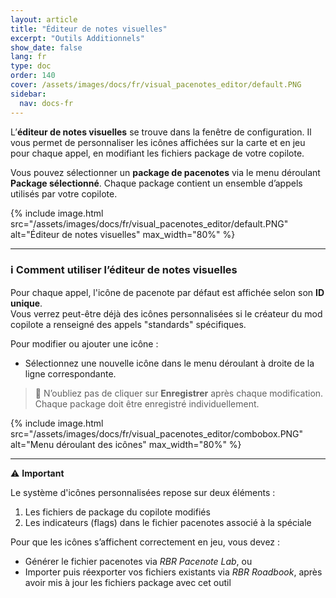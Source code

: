 ```yaml
---
layout: article
title: "Éditeur de notes visuelles"
excerpt: "Outils Additionnels"
show_date: false
lang: fr
type: doc
order: 140
cover: /assets/images/docs/fr/visual_pacenotes_editor/default.PNG
sidebar:
  nav: docs-fr
---
```


L’**éditeur de notes visuelles** se trouve dans la fenêtre de configuration. Il vous permet de personnaliser les icônes affichées sur la carte et en jeu pour chaque appel, en modifiant les fichiers package de votre copilote.

Vous pouvez sélectionner un **package de pacenotes** via le menu déroulant **Package sélectionné**. Chaque package contient un ensemble d’appels utilisés par votre copilote.


{% include image.html
   src="/assets/images/docs/fr/visual_pacenotes_editor/default.PNG"
   alt="Éditeur de notes visuelles"
   max_width="80%" %}

---

### ℹ️ Comment utiliser l’éditeur de notes visuelles

Pour chaque appel, l'icône de pacenote par défaut est affichée selon son **ID unique**.  
Vous verrez peut-être déjà des icônes personnalisées si le créateur du mod copilote a renseigné des appels "standards" spécifiques.

Pour modifier ou ajouter une icône :
- Sélectionnez une nouvelle icône dans le menu déroulant à droite de la ligne correspondante.

> 💾 N’oubliez pas de cliquer sur **Enregistrer** après chaque modification.  
> Chaque package doit être enregistré individuellement.

{% include image.html
   src="/assets/images/docs/fr/visual_pacenotes_editor/combobox.PNG"
   alt="Menu déroulant des icônes"
   max_width="80%" %}

---

⚠️ **Important**

Le système d'icônes personnalisées repose sur deux éléments :

1. Les fichiers de package du copilote modifiés  
2. Les indicateurs (flags) dans le fichier pacenotes associé à la spéciale

Pour que les icônes s’affichent correctement en jeu, vous devez :
- Générer le fichier pacenotes via *RBR Pacenote Lab*, ou  
- Importer puis réexporter vos fichiers existants via *RBR Roadbook*, après avoir mis à jour les fichiers package avec cet outil
